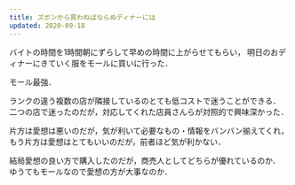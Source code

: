 ```yaml
---
title: ズボンから買わねばならぬディナーには
updated: 2020-09-18
---
```


バイトの時間を1時間朝にずらして早めの時間に上がらせてもらい，
明日のおディナーにきていく服をモールに買いに行った．

モール最強．

ランクの違う複数の店が隣接しているのとても低コストで迷うことができる．
二つの店で迷ったのだが，対応してくれた店員さんらが対照的で興味深かった．

片方は愛想は悪いのだが，気が利いて必要なもの・情報をバンバン揃えてくれ，
もう片方は愛想はとてもいいのだが，前者ほど気が利かない．

結局愛想の良い方で購入したのだが，商売人としてどちらが優れているのか．
ゆうてもモールなので愛想の方が大事なのか．
